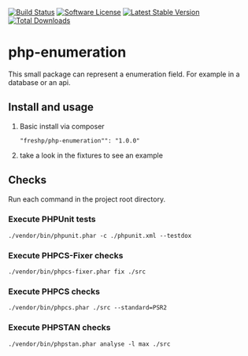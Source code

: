 [![Build Status](https://travis-ci.org/freshp/php-enumeration.svg?branch=master)](https://travis-ci.org/freshp/php-enumeration)
[![Software License](https://img.shields.io/badge/license-MIT-brightgreen.svg)](LICENSE)
[![Latest Stable Version](https://poser.pugx.org/freshp/php-enumeration/v/stable)](https://packagist.org/packages/freshp/php-enumeration)
[![Total Downloads](https://poser.pugx.org/freshp/php-enumeration/downloads)](https://packagist.org/packages/freshp/php-enumeration)

# php-enumeration

This small package can represent a enumeration field. For example in a database or an api.

## Install and usage

1. Basic install via composer

    ```
    "freshp/php-enumeration"": "1.0.0"
    ```
2. take a look in the fixtures to see an example

## Checks
Run each command in the project root directory.

### Execute PHPUnit tests
```
./vendor/bin/phpunit.phar -c ./phpunit.xml --testdox
```

### Execute PHPCS-Fixer checks
```
./vendor/bin/phpcs-fixer.phar fix ./src 
```

### Execute PHPCS checks
```
./vendor/bin/phpcs.phar ./src --standard=PSR2 
```

### Execute PHPSTAN checks
```
./vendor/bin/phpstan.phar analyse -l max ./src
```
